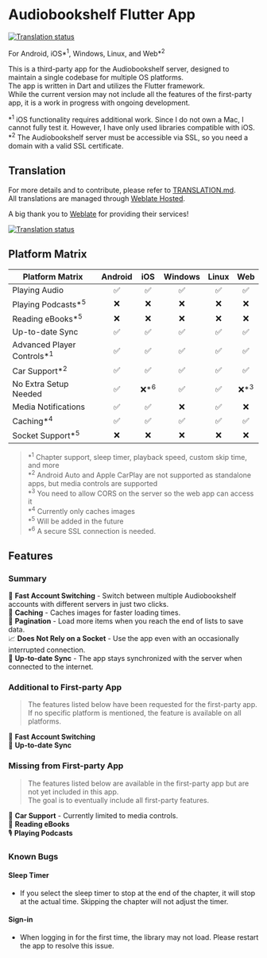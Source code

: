 # Audiobookshelf Flutter App
<a href="https://hosted.weblate.org/engage/audiobookshelf-flutter-client/">
<img src="https://hosted.weblate.org/widget/audiobookshelf-flutter-client/app/svg-badge.svg" alt="Translation status" />
</a>

For Android, iOS*<sup>1</sup>, Windows, Linux, and Web*<sup>2</sup>

This is a third-party app for the Audiobookshelf server, designed to maintain a single codebase for multiple OS platforms.\
The app is written in Dart and utilizes the Flutter framework.\
While the current version may not include all the features of the first-party app, it is a work in progress with ongoing development.

*<sup>1</sup> iOS functionality requires additional work. Since I do not own a Mac, I cannot fully test it. However, I have only used libraries compatible with iOS.\
*<sup>2</sup> The Audiobookshelf server must be accessible via SSL, so you need a domain with a valid SSL certificate.

## Translation
For more details and to contribute, please refer to [TRANSLATION.md](TRANSLATION.md).  
All translations are managed through [Weblate Hosted](https://hosted.weblate.org/projects/audiobookshelf-flutter-client/app/).

A big thank you to [Weblate](https://weblate.org) for providing their services!

<a href="https://hosted.weblate.org/engage/audiobookshelf-flutter-client/">
<img src="https://hosted.weblate.org/widget/audiobookshelf-flutter-client/app/multi-blue.svg" alt="Translation status" />
</a>

## Platform Matrix

| Platform Matrix                        | Android |       iOS       | Windows | Linux |       Web       |
|----------------------------------------|:-------:|:---------------:|:-------:|:-----:|:---------------:|
| Playing Audio                          |    ✅    |        ✅        |    ✅    |   ✅   |        ✅        |
| Playing Podcasts*<sup>5</sup>          |    ❌    |        ❌        |    ❌    |   ❌   |        ❌        |
| Reading eBooks*<sup>5</sup>            |    ❌    |        ❌        |    ❌    |   ❌   |        ❌        |
| Up-to-date Sync                        |    ✅    |        ✅        |    ✅    |   ✅   |        ✅        |
| Advanced Player Controls*<sup>1</sup>  |    ✅    |        ✅        |    ✅    |   ✅   |        ✅        |
| Car Support*<sup>2</sup>               |    ✅    |        ✅        |    ✅    |   ✅   |        ✅        |
| No Extra Setup Needed                  |    ✅    | ❌*<sup>6</sup>  |    ✅    |   ✅   | ❌*<sup>3</sup>  |
| Media Notifications                    |    ✅    |        ✅        |    ❌    |   ✅   |        ❌        |
| Caching*<sup>4</sup>                   |    ✅    |        ✅        |    ✅    |   ✅   |        ✅        |
| Socket Support*<sup>5</sup>            |    ❌    |        ❌        |    ❌    |   ❌   |        ❌        |

> *<sup>1</sup> Chapter support, sleep timer, playback speed, custom skip time, and more\
> *<sup>2</sup> Android Auto and Apple CarPlay are not supported as standalone apps, but media controls are supported\
> *<sup>3</sup> You need to allow CORS on the server so the web app can access it\
> *<sup>4</sup> Currently only caches images\
> *<sup>5</sup> Will be added in the future\
> *<sup>6</sup> A secure SSL connection is needed.

## Features

### Summary

🚀 **Fast Account Switching** - Switch between multiple Audiobookshelf accounts with different servers in just two clicks.\
🚀 **Caching** - Caches images for faster loading times.\
🚀 **Pagination** - Load more items when you reach the end of lists to save data.\
📈 **Does Not Rely on a Socket** - Use the app even with an occasionally interrupted connection.\
📅 **Up-to-date Sync** - The app stays synchronized with the server when connected to the internet.

### Additional to First-party App

> The features listed below have been requested for the first-party app.\
> If no specific platform is mentioned, the feature is available on all platforms.

🚀 **Fast Account Switching**\
📅 **Up-to-date Sync**

### Missing from First-party App

> The features listed below are available in the first-party app but are not yet included in this app.\
> The goal is to eventually include all first-party features.

🚗 **Car Support** - Currently limited to media controls.\
📖 **Reading eBooks**\
🎙️ **Playing Podcasts**

### Known Bugs

#### Sleep Timer

- If you select the sleep timer to stop at the end of the chapter, it will stop at the actual time. Skipping the chapter will not adjust the timer.

#### Sign-in

- When logging in for the first time, the library may not load. Please restart the app to resolve this issue.
